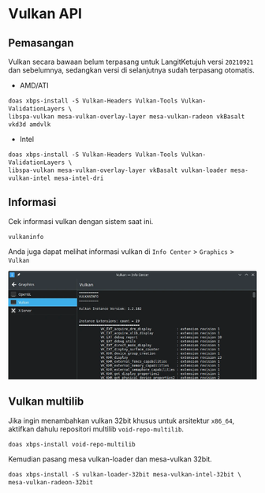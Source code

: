 # Vulkan API

## Pemasangan

Vulkan secara bawaan belum terpasang untuk LangitKetujuh versi `20210921` dan sebelumnya, sedangkan versi di selanjutnya sudah terpasang otomatis.

  - AMD/ATI

  ```
  doas xbps-install -S Vulkan-Headers Vulkan-Tools Vulkan-ValidationLayers \
  libspa-vulkan mesa-vulkan-overlay-layer mesa-vulkan-radeon vkBasalt vkd3d amdvlk
  ```

  - Intel

  ```
  doas xbps-install -S Vulkan-Headers Vulkan-Tools Vulkan-ValidationLayers \
  libspa-vulkan mesa-vulkan-overlay-layer vkBasalt vulkan-loader mesa-vulkan-intel mesa-intel-dri
  ```

## Informasi

Cek informasi vulkan dengan sistem saat ini.

```
vulkaninfo
```

Anda juga dapat melihat informasi vulkan di `Info Center` > `Graphics` > `Vulkan`

![Vulkan Info Center LangitKetujuh OS](../../../media/image/vulkan-info-center-langitketujuh-id.webp)

## Vulkan multilib

Jika ingin menambahkan vulkan 32bit khusus untuk arsitektur `x86_64`, aktifkan dahulu repositori multilib `void-repo-multilib`.

```
doas xbps-install void-repo-multilib
```

Kemudian pasang mesa vulkan-loader dan mesa-vulkan 32bit.

```
doas xbps-install -S vulkan-loader-32bit mesa-vulkan-intel-32bit \
mesa-vulkan-radeon-32bit
```
